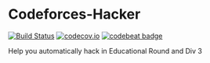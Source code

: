 # Codeforces-Hacker

[![Build Status][1]][2] [![codecov.io][3]][4] [![codebeat badge](https://codebeat.co/badges/bd93263b-c637-4a10-8ac1-0e178d4a632b)](https://codebeat.co/projects/github-com-limstash-codeforces-hacker-master)

[1]: https://dev.azure.com/limstash/Codeforces-Hacker/_apis/build/status/Codeforces-Hacker "Build Status badge"
[2]: https://dev.azure.com/limstash/Codeforces-Hacker/_build?definitionId=1 "Azure Build Status"
[3]: https://codecov.io/gh/limstash/Codeforces-Hacker/branch/master/graph/badge.svg?token=6pMHmpIYtG "Coverage badge"
[4]: https://codecov.io/gh/limstash/Codeforces-Hacker "Codecov Status"

Help you automatically hack in Educational Round and Div 3
